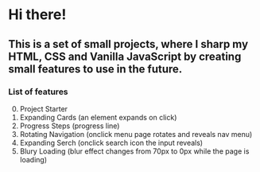 # Hi there!
## This is a set of small projects, where I sharp my HTML, CSS and Vanilla JavaScript by creating small features to use in the future.

### List of features ###
0. Project Starter
1. Expanding Cards (an element expands on click)
2. Progress Steps (progress line)
3. Rotating Navigation (onclick menu page rotates and reveals nav menu)
4. Expanding Serch (onclick search icon the input reveals)
5. Blury Loading (blur effect changes from 70px to 0px while the page is loading)
